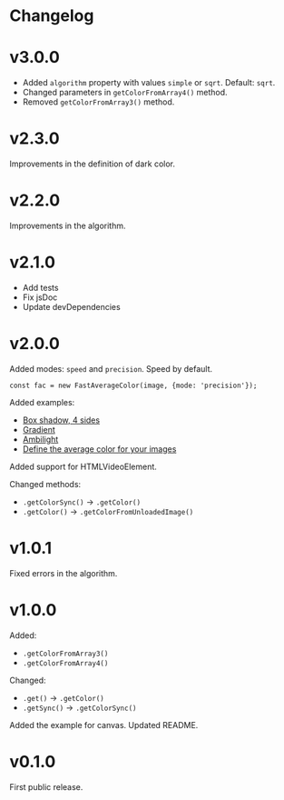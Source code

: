# Changelog

# v3.0.0
- Added `algorithm` property with values `simple` or `sqrt`. Default: `sqrt`.
- Changed parameters in `getColorFromArray4()` method.
- Removed `getColorFromArray3()` method.

# v2.3.0
Improvements in the definition of dark color.

# v2.2.0
Improvements in the algorithm.

# v2.1.0
- Add tests
- Fix jsDoc
- Update devDependencies

# v2.0.0
Added modes: `speed` and `precision`. Speed by default.
```
const fac = new FastAverageColor(image, {mode: 'precision'});
```
Added examples:
- [Box shadow, 4 sides](https://hcodes.github.io/fast-average-color/examples/box-shadow-4-sides.html)
- [Gradient](https://hcodes.github.io/fast-average-color/examples/gradient.html)
- [Ambilight](https://hcodes.github.io/fast-average-color/examples/ambilight.html)
- [Define the average color for your images](https://hcodes.github.io/fast-average-color/examples/define.html)

Added support for HTMLVideoElement.

Changed methods:
- `.getColorSync()` → `.getColor()`
- `.getColor()` → `.getColorFromUnloadedImage()`

# v1.0.1
Fixed errors in the algorithm.

# v1.0.0
Added:
- `.getColorFromArray3()`
- `.getColorFromArray4()`

Changed:
- `.get()` → `.getColor()`
- `.getSync()` → `.getColorSync()`

Added the example for canvas.
Updated README.

# v0.1.0
First public release.
